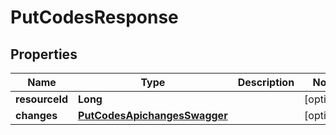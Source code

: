 
# PutCodesResponse

## Properties
Name | Type | Description | Notes
------------ | ------------- | ------------- | -------------
**resourceId** | **Long** |  |  [optional]
**changes** | [**PutCodesApichangesSwagger**](PutCodesApichangesSwagger.md) |  |  [optional]




